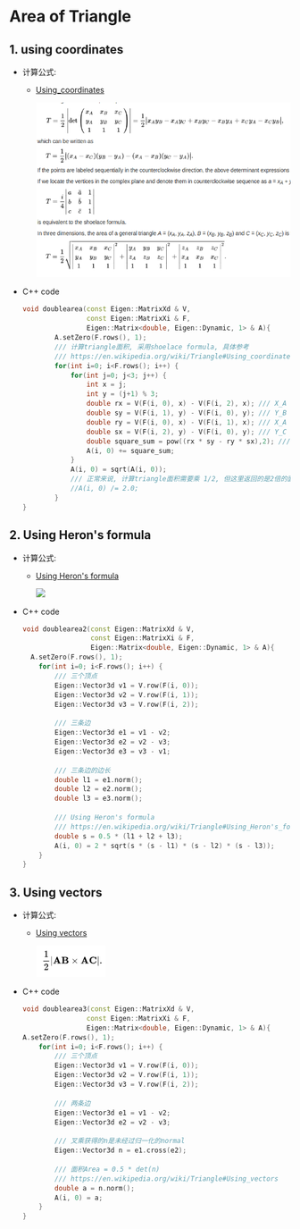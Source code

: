 # Area of Triangle
## 1. using coordinates
- 计算公式:<br>
	- [Using_coordinates](https://en.wikipedia.org/wiki/Triangle#Using_coordinates)<br>

		![](pics/Using_coordinates.png)

- C++ code<br>

	```c++
	void doublearea(const Eigen::MatrixXd & V,
		            const Eigen::MatrixXi & F,
		            Eigen::Matrix<double, Eigen::Dynamic, 1> & A){
		    A.setZero(F.rows(), 1);
		    /// 计算triangle面积, 采用shoelace formula, 具体参考
		    /// https://en.wikipedia.org/wiki/Triangle#Using_coordinates
		    for(int i=0; i<F.rows(); i++) {
		        for(int j=0; j<3; j++) {
		            int x = j;
		            int y = (j+1) % 3;
		            double rx = V(F(i, 0), x) - V(F(i, 2), x); /// X_A - X_C
		            double sy = V(F(i, 1), y) - V(F(i, 0), y); /// Y_B - Y_A
		            double ry = V(F(i, 0), x) - V(F(i, 1), x); /// X_A - X_B
		            double sx = V(F(i, 2), y) - V(F(i, 0), y); /// Y_C - Y_A
		            double square_sum = pow((rx * sy - ry * sx),2); /// ||(X_A - X_C) * (Y_B - Y_A) - (X_A - X_B) * (Y_C - Y_A)||2
		            A(i, 0) += square_sum;
		        }
		        A(i, 0) = sqrt(A(i, 0));
		        /// 正常来说, 计算triangle面积需要乘 1/2, 但这里返回的是2倍的面积
		        //A(i, 0) /= 2.0;
		    }
  	}
  ```



## 2. Using Heron's formula

- 计算公式:<br>
	- [Using Heron's formula](https://en.wikipedia.org/wiki/Triangle#Using_Heron's_formula)<br>

	  ![](pics/Using_Heron's_formula.png)

- C++ code<br>

	```c++
	void doublearea2(const Eigen::MatrixXd & V,
	                 const Eigen::MatrixXi & F,
	                 Eigen::Matrix<double, Eigen::Dynamic, 1> & A){
      A.setZero(F.rows(), 1);
	    for(int i=0; i<F.rows(); i++) {
	        /// 三个顶点
	        Eigen::Vector3d v1 = V.row(F(i, 0));
	        Eigen::Vector3d v2 = V.row(F(i, 1));
	        Eigen::Vector3d v3 = V.row(F(i, 2));

	        /// 三条边
	        Eigen::Vector3d e1 = v1 - v2;
	        Eigen::Vector3d e2 = v2 - v3;
	        Eigen::Vector3d e3 = v3 - v1;

	        /// 三条边的边长
	        double l1 = e1.norm();
	        double l2 = e2.norm();
	        double l3 = e3.norm();

	        /// Using Heron's formula
	        /// https://en.wikipedia.org/wiki/Triangle#Using_Heron's_formula
	        double s = 0.5 * (l1 + l2 + l3);
	        A(i, 0) = 2 * sqrt(s * (s - l1) * (s - l2) * (s - l3));
	    }
	}
  ```



## 3. Using vectors

- 计算公式:<br>
	- [Using vectors](https://en.wikipedia.org/wiki/Triangle#Using_vectors)<br>

	  ![](pics/Using_vectors.png)
- C++ code<br>

	```c++
	void doublearea3(const Eigen::MatrixXd & V,
					const Eigen::MatrixXi & F,
					Eigen::Matrix<double, Eigen::Dynamic, 1> & A){
  	A.setZero(F.rows(), 1);
	    for(int i=0; i<F.rows(); i++) {
	        /// 三个顶点
	        Eigen::Vector3d v1 = V.row(F(i, 0));
	        Eigen::Vector3d v2 = V.row(F(i, 1));
	        Eigen::Vector3d v3 = V.row(F(i, 2));

	        /// 两条边
	        Eigen::Vector3d e1 = v1 - v2;
	        Eigen::Vector3d e2 = v2 - v3;

	        /// 叉乘获得的n是未经过归一化的normal
	        Eigen::Vector3d n = e1.cross(e2);

	        /// 面积Area = 0.5 * det(n)
	        /// https://en.wikipedia.org/wiki/Triangle#Using_vectors
	        double a = n.norm();
	        A(i, 0) = a;
	    }
	}
  ```
